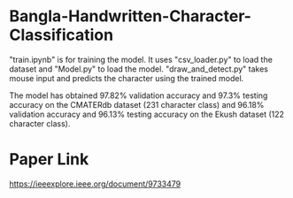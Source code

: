 # Bangla-Handwritten-Character-Classification
"train.ipynb" is for training the model. It uses "csv_loader.py" to load the dataset and "Model.py" to load the model. 
"draw_and_detect.py" takes mouse input and predicts the character using the trained model.

The model has obtained 97.82% validation accuracy and 97.3% testing accuracy on the CMATERdb dataset (231 character class) and 96.18% validation accuracy and 96.13% testing accuracy on the Ekush dataset (122 character class).

# Paper Link
https://ieeexplore.ieee.org/document/9733479

